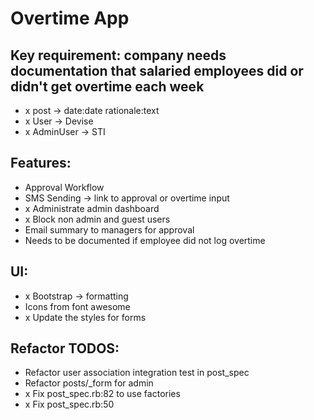 # Overtime App

## Key requirement: company needs documentation that salaried employees did or didn't get overtime each week

- x post -> date:date rationale:text
- x User -> Devise
- x AdminUser -> STI

## Features:
- Approval Workflow
- SMS Sending -> link to approval or overtime input
- x Administrate admin dashboard
- x Block non admin and guest users
- Email summary to managers for approval
- Needs to be documented if employee did not log overtime

## UI:
- x Bootstrap -> formatting
- Icons from font awesome
- x Update the styles for forms

## Refactor TODOS:
- Refactor user association integration test in post_spec
- Refactor posts/_form for admin
- x Fix post_spec.rb:82 to use factories
- x Fix post_spec.rb:50